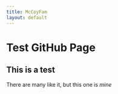```yaml
---
title: McCoyFam
layout: default
---
```


Test GitHub Page
================

This is a test
--------------


There are many like it, but this one is *mine*
